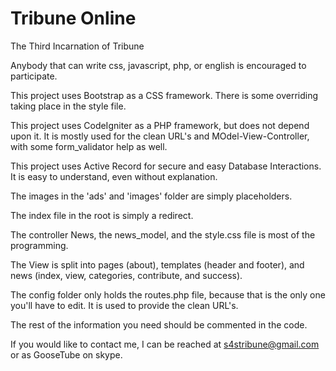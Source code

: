 Tribune Online
=======

The Third Incarnation of Tribune

Anybody that can write css, javascript, php, or english is encouraged to participate.

This project uses Bootstrap as a CSS framework. There is some overriding taking place in the style file.

This project uses CodeIgniter as a PHP framework, but does not depend upon it. It is mostly used for the clean URL's and MOdel-View-Controller, with some form_validator help as well.

This project uses Active Record for secure and easy Database Interactions. It is easy to understand, even without explanation.

The images in the 'ads' and 'images' folder are simply placeholders.

The index file in the root is simply a redirect.

The controller News, the news_model, and the style.css file is most of the programming.

The View is split into pages (about), templates (header and footer), and news (index, view, categories, contribute, and success).

The config folder only holds the routes.php file, because that is the only one you'll have to edit. It is used to provide the clean URL's.

The rest of the information you need should be commented in the code.

If you would like to contact me, I can be reached at s4stribune@gmail.com or as GooseTube on skype.
